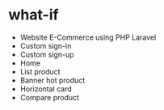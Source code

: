 # what-if
- Website E-Commerce using PHP Laravel
- Custom sign-in
- Custom sign-up
- Home
- List product
- Banner hot product
- Horizontal card
- Compare product
  
